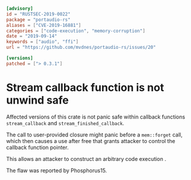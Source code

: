 ```toml
[advisory]
id = "RUSTSEC-2019-0022"
package = "portaudio-rs"
aliases = ["CVE-2019-16881"]
categories = ["code-execution", "memory-corruption"]
date = "2019-09-14"
keywords = ["audio", "ffi"]
url = "https://github.com/mvdnes/portaudio-rs/issues/20"

[versions]
patched = ["> 0.3.1"]
```

# Stream callback function is not unwind safe

Affected versions of this crate is not panic safe within callback functions `stream_callback` and `stream_finished_callback`.

The call to user-provided closure might panic before a `mem::forget` call, which then causes a use after free that grants attacker to control the callback function pointer.

This allows an attacker to construct an arbitrary code execution .
 
The flaw was reported by Phosphorus15.
